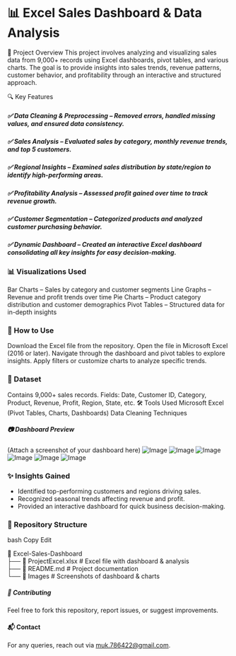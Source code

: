 # 📊 Excel Sales Dashboard & Data Analysis
📌 Project Overview
This project involves analyzing and visualizing sales data from 9,000+ records using Excel dashboards, pivot tables, and various charts. The goal is to provide insights into sales trends, revenue patterns, customer behavior, and profitability through an interactive and structured approach.

🔍 Key Features
##### ✅ Data Cleaning & Preprocessing – Removed errors, handled missing values, and ensured data consistency.
##### ✅ Sales Analysis – Evaluated sales by category, monthly revenue trends, and top 5 customers.
##### ✅ Regional Insights – Examined sales distribution by state/region to identify high-performing areas.
##### ✅ Profitability Analysis – Assessed profit gained over time to track revenue growth.
##### ✅ Customer Segmentation – Categorized products and analyzed customer purchasing behavior.
##### ✅ Dynamic Dashboard – Created an interactive Excel dashboard consolidating all key insights for easy decision-making.

### 📊 Visualizations Used

Bar Charts – Sales by category and customer segments
Line Graphs – Revenue and profit trends over time
Pie Charts – Product category distribution and customer demographics
Pivot Tables – Structured data for in-depth insights

### 🚀 How to Use
Download the Excel file from the repository.
Open the file in Microsoft Excel (2016 or later).
Navigate through the dashboard and pivot tables to explore insights.
Apply filters or customize charts to analyze specific trends.

### 📁 Dataset
Contains 9,000+ sales records.
Fields: Date, Customer ID, Category, Product, Revenue, Profit, Region, State, etc.
🛠 Tools Used
Microsoft Excel (Pivot Tables, Charts, Dashboards)
Data Cleaning Techniques

##### 📷 Dashboard Preview
(Attach a screenshot of your dashboard here)
![Image](https://github.com/user-attachments/assets/10824560-9b32-4ef9-94d7-bdbdb16cc6d4)
![Image](https://github.com/user-attachments/assets/0b7f8905-3f0e-46ad-9533-a922e6aeb80e)
![Image](https://github.com/user-attachments/assets/af79e1bf-769e-438f-8e71-ed25de509fb4)
![Image](https://github.com/user-attachments/assets/195bf47f-be85-4acb-a153-3194f86c6021)
![Image](https://github.com/user-attachments/assets/472cc49d-9ab7-4442-b2c0-0b86f3b65fbc)
![Image](https://github.com/user-attachments/assets/16559d63-3175-406e-afdd-02af8e356558)

### ✨ Insights Gained
* Identified top-performing customers and regions driving sales.
* Recognized seasonal trends affecting revenue and profit.
* Provided an interactive dashboard for quick business decision-making.

### 📌 Repository Structure
bash
Copy
Edit

📂 Excel-Sales-Dashboard  
 ├── 📄 ProjectExcel.xlsx  # Excel file with dashboard & analysis  
 ├── 📄 README.md            # Project documentation  
 └── 📁 Images               # Screenshots of dashboard & charts  

##### 📢 Contributing
Feel free to fork this repository, report issues, or suggest improvements.

#### 📬 Contact
For any queries, reach out via muk.786422@gmail.com.

